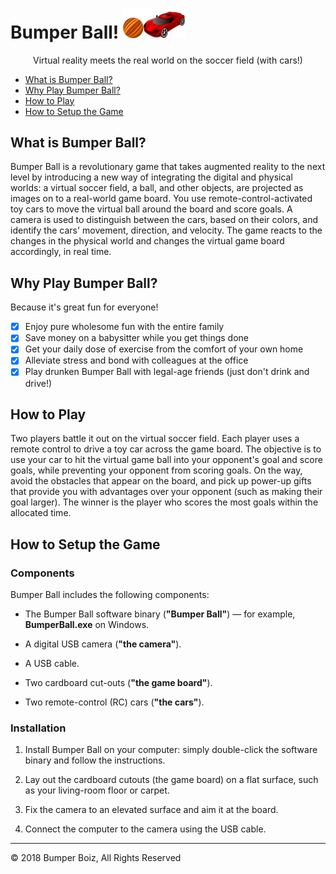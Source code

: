 # Bumper Ball! <img src="images/logo.png" width="100"/>

<p align="center">
Virtual reality meets the real world on the soccer field (with cars!)
</p>

- [What is Bumper Ball?](#what-is-bumper-ball)
- [Why Play Bumper Ball?](#why-play-bumper-ball)
- [How to Play](#how-to-play)
- [How to Setup the Game](#how-to-setup-the-game)

## What is Bumper Ball?

Bumper Ball is a revolutionary game that takes augmented reality to the next level by introducing a new way of integrating the digital and physical worlds:
a virtual soccer field, a ball, and other objects, are projected as images on to a real-world game board.
You use remote-control-activated toy cars to move the virtual ball around the board and score goals.
A camera is used to distinguish between the cars, based on their colors, and identify the cars' movement, direction, and velocity.
The game reacts to the changes in the physical world and changes the virtual game board accordingly, in real time.

## Why Play Bumper Ball?

Because it's great fun for everyone!

- [x] Enjoy pure wholesome fun with the entire family
- [x] Save money on a babysitter while you get things done
- [x] Get your daily dose of exercise from the comfort of your own home
- [x] Alleviate stress and bond with colleagues at the office
- [x] Play drunken Bumper Ball with legal-age friends (just don't drink and drive!)

## How to Play

Two players battle it out on the virtual soccer field.
Each player uses a remote control to drive a toy car across the game board.
The objective is to use your car to hit the virtual game ball into your opponent's goal and score goals, while preventing your opponent from scoring goals.
On the way, avoid the obstacles that appear on the board, and pick up power-up gifts that provide you with advantages over your opponent (such as making their goal larger).
The winner is the player who scores the most goals within the allocated time.

## How to Setup the Game

### Components

Bumper Ball includes the following components:

- The Bumper Ball software binary (**"Bumper Ball"**) &mdash; for example, **BumperBall.exe** on Windows.

- A digital USB camera (**"the camera"**).

- A USB cable.

- Two cardboard cut-outs (**"the game board"**).

- Two remote-control (RC) cars (**"the cars"**).

### Installation

1.  Install Bumper Ball on your computer: simply double-click the software binary and follow the instructions.

2.  Lay out the cardboard cutouts (the game board) on a flat surface, such as your living-room floor or carpet.

3.  Fix the camera to an elevated surface and aim it at the board.

4.  Connect the computer to the camera using the USB cable.

___
&copy; 2018 Bumper Boiz, All Rights Reserved
<!--
&nbsp;&nbsp;&nbsp;&nbsp;&nbsp;&nbsp;&nbsp;&nbsp;
<a href="http://iguazio.staging.wpengine.com/bumper-balls/">iguazio.staging.wpengine.com/bumper-balls/</a>
-->

